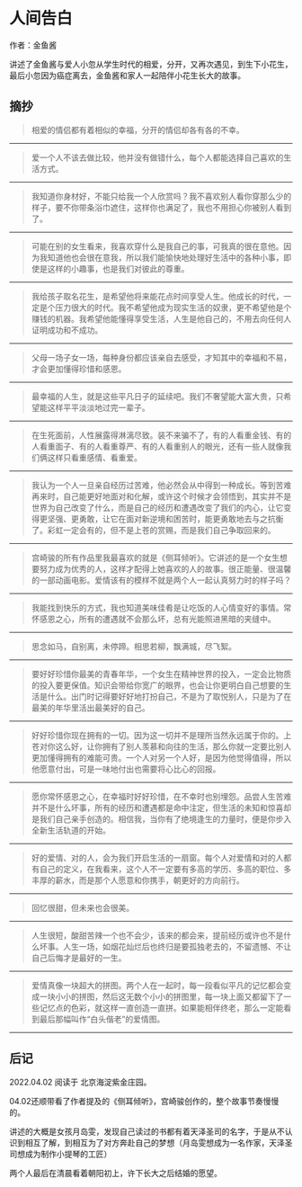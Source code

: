 # 人间告白

作者：金鱼酱

讲述了金鱼酱与爱人小忽从学生时代的相爱，分开，又再次遇见，到生下小花生，最后小忽因为癌症离去，金鱼酱和家人一起陪伴小花生长大的故事。

## 摘抄

> 相爱的情侣都有着相似的幸福，分开的情侣却各有各的不幸。


---- 

> 爱一个人不该去做比较，他并没有做错什么，每个人都能选择自己喜欢的生活方式。

---- 

> 我知道你身材好，不能只给我一个人欣赏吗？我不喜欢别人看你穿那么少的样子，要不你带条浴巾遮住，这样你也满足了，我也不用担心你被别人看到了。

---- 

> 可能在别的女生看来，我喜欢穿什么是我自己的事，可我真的很在意他。因为我知道他也会很在意我，所以我们能愉快地处理好生活中的各种小事，即使是这样的小趣事，也是我们对彼此的尊重。

---- 

> 我给孩子取名花生，是希望他将来能花点时间享受人生。他成长的时代，一定是个压力很大的时代。我不希望他成为现实生活的奴隶，更不希望他是个赚钱的机器。我希望他能懂得享受生活，人生是他自己的，不用去向任何人证明成功和不成功。

---- 

> 父母一场子女一场，每种身份都应该亲自去感受，才知其中的幸福和不易，才会更加懂得珍惜和感恩。

---- 

> 最幸福的人生，就是这些平凡日子的延续吧。我们不奢望能大富大贵，只希望能这样平平淡淡地过完一辈子。

---- 

> 在生死面前，人性展露得淋漓尽致。装不来骗不了，有的人看重金钱、有的人看重面子、有的人看重尊严、有的人看重别人的眼光，还有一些人就像我们俩这样只看重感情、看重爱。

---- 

> 我认为一个人一旦亲自经历过苦难，他必然会从中得到一种成长。等到苦难再来时，自己能更好地面对和化解，或许这个时候才会领悟到，其实并不是世界为自己改变了什么，而是自己的经历和遭遇改变了我们的内心，让它变得更坚强、更勇敢，让它在面对新逆境和困苦时，能更勇敢地去与之抗衡了。彩虹一定会有的，但不是上苍的赏赐，而是我们自己争取回来的。

---- 

> 宫崎骏的所有作品里我最喜欢的就是《侧耳倾听》。它讲述的是一个女生想要努力成为优秀的人，这样才配得上她喜欢的人的故事。很正能量、很温馨的一部动画电影。爱情该有的模样不就是两个人一起认真努力时的样子吗？

---- 

> 我能找到快乐的方式，我也知道美味佳肴是让吃饭的人心情变好的事情。常怀感恩之心，所有的遭遇就不会那么坏，总有光能照进黑暗的夹缝中。

---- 

> 思念如马，自别离，未停蹄。相思若柳，飘满城，尽飞絮。

---- 

> 要好好珍惜你最美的青春年华，一个女生在精神世界的投入，一定会比物质的投入要更保值。知识会带给你宽广的眼界，也会让你更明白自己想要的生活是什么。出门时记得要好好地打扮自己，不是为了取悦别人，只是为了在最美的年华里活出最美好的自己。

---- 

> 好好珍惜你现在拥有的一切。因为这一切并不是理所当然永远属于你的。上苍对你这么好，让你拥有了别人羡慕和向往的生活，那么你就一定要比别人更加懂得拥有的难能可贵。一个人对另一个人好，是因为他觉得值得，所以他愿意付出，可是一味地付出也需要将心比心的回报。

---- 

> 愿你常怀感恩之心，在幸福时好好珍惜，在不幸时也别埋怨。品尝人生苦难并不是什么坏事，所有的经历和遭遇都是命中注定，但生活的未知和惊喜却是我们自己亲手创造的。相信我，当你有了绝境逢生的力量时，便是你步入全新生活轨道的开始。

---- 

> 好的爱情、对的人，会为我们开启生活的一扇窗。每个人对爱情和对的人都有自己的定义，在我看来，这个人不一定要有多高的学历、多高的职位、多丰厚的薪水，而是那个人愿意和你携手，朝更好的方向前行。

---- 

> 回忆很甜，但未来也会很美。

---- 

> 人生很短，酸甜苦辣一个也不会少，该来的都会来，提前经历或许也不是什么坏事。人生一场，如烟花灿烂后也终归是要孤独老去的，不留遗憾、不让自己后悔才是最好的一生。

---- 

> 爱情真像一块超大的拼图。两个人在一起时，每一段看似平凡的记忆都会变成一块小小的拼图，然后这无数个小小的拼图里，每一块上面又都留下了一些记忆点的色彩，就这样一直创造一直拼。如果能相伴终老，那么一定能看到最后那幅叫作“白头偕老”的爱情图。

---- 

## 后记

2022.04.02 阅读于 北京海淀紫金庄园。

04.02还顺带看了作者提及的《侧耳倾听》，宫崎骏创作的，整个故事节奏慢慢的。

讲述的大概是女孩月岛雯，发现自己读过的书都有着天泽圣司的名字，于是从不认识到相互了解，到相互为了对方奔赴自己的梦想（月岛雯想成为一名作家，天泽圣司想成为制作小提琴的工匠）

两个人最后在清晨看着朝阳初上，许下长大之后结婚的愿望。